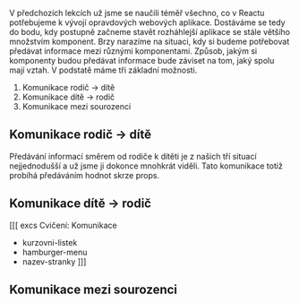 V předchozích lekcích už jsme se naučili téměř všechno, co v Reactu potřebujeme k vývojí opravdových webových aplikace. Dostáváme se tedy do bodu, kdy postupně začneme stavět rozháhlejší aplikace se stále většího množstvím komponent. Brzy narazíme na situaci, kdy si budeme potřebovat předávat informace mezi různými komponentami. Způsob, jakým si komponenty budou předávat informace bude záviset na tom, jaký spolu mají vztah. V podstatě máme tři základní možnosti.

1. Komunikace rodič → dítě
1. Komunikace dítě → rodič
1. Komunikace mezi sourozenci

## Komunikace rodič → dítě

Předávání informací směrem od rodiče k dítěti je z našich tří situací nejjednodušší a už jsme ji dokonce mnohkrát viděli. Tato komunikace totiž probíhá předáváním hodnot skrze props.

## Komunikace dítě → rodič

[[[ excs Cvičení: Komunikace
- kurzovni-listek
- hamburger-menu
- nazev-stranky
]]]

## Komunikace mezi sourozenci
